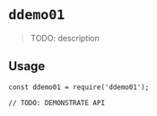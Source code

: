 # `ddemo01`

> TODO: description

## Usage

```
const ddemo01 = require('ddemo01');

// TODO: DEMONSTRATE API
```

